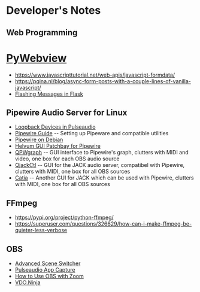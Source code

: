 # Developer's Notes

## Web Programming

# [PyWebview](https://github.com/r0x0r/pywebview)
* https://www.javascripttutorial.net/web-apis/javascript-formdata/
* https://pqina.nl/blog/async-form-posts-with-a-couple-lines-of-vanilla-javascript/
* [Flashing Messages in Flask](https://www.askpython.com/python-modules/flask/flask-flash-method)

## Pipewire Audio Server for Linux

* [Loopback Devices in Pulseaudio](https://unix.stackexchange.com/questions/681438/how-to-mix-two-input-sources-in-pulseaudio-for-recording-mic-and-speakers-with)
* [Pipewire Guide](https://github.com/mikeroyal/PipeWire-Guide) -- Setting up Pipeware and compatible utilities
* [Pipewire on Debian](https://pipewire-debian.github.io/pipewire-debian/)
* [Helvum GUI Patchbay for Pipewire](https://gitlab.freedesktop.org/pipewire/helvum)
* [QPWgraph](https://gitlab.freedesktop.org/rncbc/qpwgraph) -- GUI interface to Pipewire's graph, clutters with MIDI and video, one box for each OBS audio source
* [QjackCtl](https://qjackctl.sourceforge.io/) -- GUI for the JACK audio server, compatibel with Pipewire, clutters with MIDI, one box for all OBS sources
* [Catia](https://kx.studio/Applications:Catia) -- Another GUI for JACK which can be used with Pipewire, clutters with MIDI, one box for all OBS sources

## FFmpeg

* https://pypi.org/project/python-ffmpeg/
* https://superuser.com/questions/326629/how-can-i-make-ffmpeg-be-quieter-less-verbose

## OBS

* [Advanced Scene Switcher](https://github.com/WarmUpTill/SceneSwitcher)
* [Pulseaudio App Capture](https://github.com/jbwong05/obs-pulseaudio-app-capture)
* [How to Use OBS with Zoom](https://www.eigenmagic.com/2020/04/22/how-to-use-obs-studio-with-zoom/)
* [VDO.Ninja](https://docs.vdo.ninja/)

